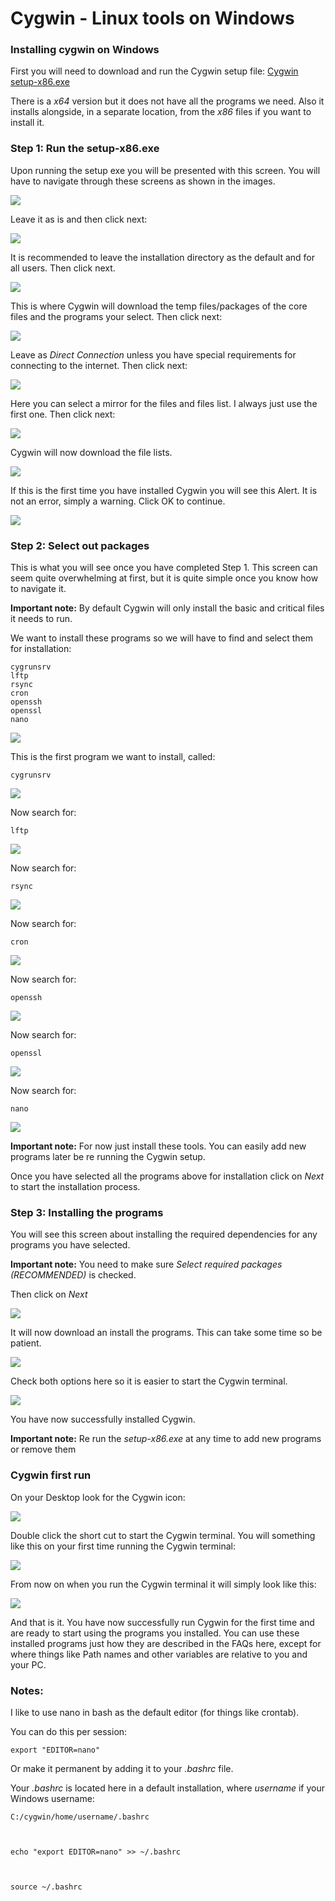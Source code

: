 Cygwin - Linux tools on Windows
===============================

  

### Installing cygwin on Windows

  
First you will need to download and run the Cygwin setup file: [Cygwin setup-x86.exe](http://cygwin.com/setup-x86.exe)  
  
There is a *x64* version but it does not have all the programs we need. Also it installs alongside, in a separate location, from the *x86* files if you want to install it.  
  

### Step 1: Run the setup-x86.exe

  
Upon running the setup exe you will be presented with this screen. You will have to navigate through these screens as shown in the images.  
  
![](https://raw.github.com/feralhosting/feralfilehosting/master/Feral%20Wiki/Other%20software/Cygwin%20-%20Linux%20tools%20on%20Windows/1.png)  
  
Leave it as is and then click next:  
  
![](https://raw.github.com/feralhosting/feralfilehosting/master/Feral%20Wiki/Other%20software/Cygwin%20-%20Linux%20tools%20on%20Windows/2.png)  
  
It is recommended to leave the installation directory as the default and for all users. Then click next.  
  
![](https://raw.github.com/feralhosting/feralfilehosting/master/Feral%20Wiki/Other%20software/Cygwin%20-%20Linux%20tools%20on%20Windows/3.png)  
  
This is where Cygwin will download the temp files/packages of the core files and the programs your select. Then click next:  
  
![](https://raw.github.com/feralhosting/feralfilehosting/master/Feral%20Wiki/Other%20software/Cygwin%20-%20Linux%20tools%20on%20Windows/4.png)  
  
Leave as *Direct Connection* unless you have special requirements for connecting to the internet. Then click next:  
  
![](https://raw.github.com/feralhosting/feralfilehosting/master/Feral%20Wiki/Other%20software/Cygwin%20-%20Linux%20tools%20on%20Windows/5.png)  
  
Here you can select a mirror for the files and files list. I always just use the first one. Then click next:  
  
![](https://raw.github.com/feralhosting/feralfilehosting/master/Feral%20Wiki/Other%20software/Cygwin%20-%20Linux%20tools%20on%20Windows/6.png)  
  
Cygwin will now download the file lists.  
  
![](https://raw.github.com/feralhosting/feralfilehosting/master/Feral%20Wiki/Other%20software/Cygwin%20-%20Linux%20tools%20on%20Windows/7.png)  
  
If this is the first time you have installed Cygwin you will see this Alert. It is not an error, simply a warning. Click OK to continue.  
  
![](https://raw.github.com/feralhosting/feralfilehosting/master/Feral%20Wiki/Other%20software/Cygwin%20-%20Linux%20tools%20on%20Windows/alert.png)  
  

### Step 2: Select out packages

  
This is what you will see once you have completed Step 1. This screen can seem quite overwhelming at first, but it is quite simple once you know how to navigate it.  
  
**Important note:** By default Cygwin will only install the basic and critical files it needs to run.  
  
We want to install these programs so we will have to find and select them for installation:  
  

    cygrunsrv
    lftp
    rsync
    cron
    openssh
    openssl
    nano

  
![](https://raw.github.com/feralhosting/feralfilehosting/master/Feral%20Wiki/Other%20software/Cygwin%20-%20Linux%20tools%20on%20Windows/apps.1.png)  
  
This is the first program we want to install, called:  
  

    cygrunsrv

  
![](https://raw.github.com/feralhosting/feralfilehosting/master/Feral%20Wiki/Other%20software/Cygwin%20-%20Linux%20tools%20on%20Windows/apps.cygrunsrv.png)  
  
Now search for:  
  

    lftp

  
![](https://raw.github.com/feralhosting/feralfilehosting/master/Feral%20Wiki/Other%20software/Cygwin%20-%20Linux%20tools%20on%20Windows/apps.lftp.png)  
  
Now search for:  
  

    rsync

  
![](https://raw.github.com/feralhosting/feralfilehosting/master/Feral%20Wiki/Other%20software/Cygwin%20-%20Linux%20tools%20on%20Windows/apps.rsync.png)  
  
Now search for:  
  

    cron

  
![](https://raw.github.com/feralhosting/feralfilehosting/master/Feral%20Wiki/Other%20software/Cygwin%20-%20Linux%20tools%20on%20Windows/apps.cron.png)  
  
Now search for:  
  

    openssh

  
![](https://raw.github.com/feralhosting/feralfilehosting/master/Feral%20Wiki/Other%20software/Cygwin%20-%20Linux%20tools%20on%20Windows/apps.openssh.png)  
  
Now search for:  
  

    openssl

  
![](https://raw.github.com/feralhosting/feralfilehosting/master/Feral%20Wiki/Other%20software/Cygwin%20-%20Linux%20tools%20on%20Windows/apps.openssl.png)  
  
Now search for:  
  

    nano

  
![](https://raw.github.com/feralhosting/feralfilehosting/master/Feral%20Wiki/Other%20software/Cygwin%20-%20Linux%20tools%20on%20Windows/apps.nano.png)  
  
**Important note:** For now just install these tools. You can easily add new programs later be re running the Cygwin setup.  
  
Once you have selected all the programs above for installation click on *Next* to start the installation process.  
  

### Step 3: Installing the programs

  
You will see this screen about installing the required dependencies for any programs you have selected.  
  
**Important note:** You need to make sure *Select required packages (RECOMMENDED)* is checked.  
  
Then click on *Next*  
  
![](https://raw.github.com/feralhosting/feralfilehosting/master/Feral%20Wiki/Other%20software/Cygwin%20-%20Linux%20tools%20on%20Windows/finish.1.png)  
  
It will now download an install the programs. This can take some time so be patient.  
  
![](https://raw.github.com/feralhosting/feralfilehosting/master/Feral%20Wiki/Other%20software/Cygwin%20-%20Linux%20tools%20on%20Windows/finish.2.png)  
  
Check both options here so it is easier to start the Cygwin terminal.  
  
![](https://raw.github.com/feralhosting/feralfilehosting/master/Feral%20Wiki/Other%20software/Cygwin%20-%20Linux%20tools%20on%20Windows/finish.3.png)  
  
You have now successfully installed Cygwin.  
  
**Important note:** Re run the *setup-x86.exe* at any time to add new programs or remove them  
  

### Cygwin first run

  
On your Desktop look for the Cygwin icon:  
  
![](https://raw.github.com/feralhosting/feralfilehosting/master/Feral%20Wiki/Other%20software/Cygwin%20-%20Linux%20tools%20on%20Windows/shortcut.png)  
  
Double click the short cut to start the Cygwin terminal. You will something like this on your first time running the Cygwin terminal:  
  
![](https://raw.github.com/feralhosting/feralfilehosting/master/Feral%20Wiki/Other%20software/Cygwin%20-%20Linux%20tools%20on%20Windows/firstrun.png)  
  
From now on when you run the Cygwin terminal it will simply look like this:  
  
![](https://raw.github.com/feralhosting/feralfilehosting/master/Feral%20Wiki/Other%20software/Cygwin%20-%20Linux%20tools%20on%20Windows/secondrun.png)  
  
And that is it. You have now successfully run Cygwin for the first time and are ready to start using the programs you installed. You can use these installed programs just how they are described in the FAQs here, except for where things like Path names and other variables are relative to you and your PC.  
  

### Notes:

  
I like to use nano in bash as the default editor (for things like crontab).  
  
You can do this per session:  
  

    export "EDITOR=nano"

  
Or make it permanent by adding it to your *.bashrc* file.  
  
Your *.bashrc* is located here in a default installation, where *username* if your Windows username:  
  

    C:/cygwin/home/username/.bashrc

  

    echo "export EDITOR=nano" >> ~/.bashrc

  

    source ~/.bashrc

  
  

